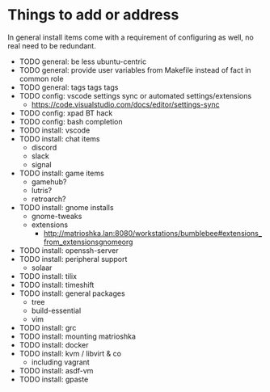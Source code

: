 # Things to add or address

In general install items come with a requirement of configuring as well, no real need to be redundant.

- TODO general: be less ubuntu-centric
- TODO general: provide user variables from Makefile instead of fact in common role
- TODO general: tags tags tags
- TODO config: vscode settings sync or automated settings/extensions
  - https://code.visualstudio.com/docs/editor/settings-sync
- TODO config: xpad BT hack
- TODO config: bash completion
- TODO install: vscode
- TODO install: chat items
  - discord
  - slack
  - signal
- TODO install: game items
  - gamehub?
  - lutris?
  - retroarch?
- TODO install: gnome installs
  - gnome-tweaks
  - extensions
    - http://matrioshka.lan:8080/workstations/bumblebee#extensions_from_extensionsgnomeorg
- TODO install: openssh-server
- TODO install: peripheral support
  - solaar
- TODO install: tilix
- TODO install: timeshift
- TODO install: general packages
  - tree
  - build-essential
  - vim
- TODO install: grc
- TODO install: mounting matrioshka
- TODO install: docker
- TODO install: kvm / libvirt & co
  - including vagrant
- TODO install: asdf-vm
- TODO install: gpaste
